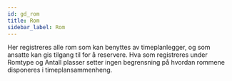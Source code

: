 ```yaml
---
id: gd_rom
title: Rom
sidebar_label: Rom
---
```


Her registreres alle rom som kan benyttes av timeplanlegger, og som ansatte kan gis tilgang til for å reservere. Hva som registreres under Romtype og Antall plasser setter ingen begrensning på hvordan rommene disponeres i timeplansammenheng.

